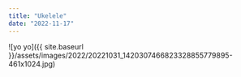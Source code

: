 ```yaml
---
title: "Ukelele"
date: "2022-11-17"
---
```


![yo yo]({{ site.baseurl }}/assets/images/2022/20221031_1420307466823328855779895-461x1024.jpg)
